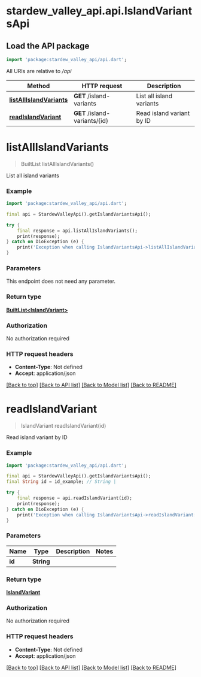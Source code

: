 # stardew_valley_api.api.IslandVariantsApi

## Load the API package
```dart
import 'package:stardew_valley_api/api.dart';
```

All URIs are relative to */api*

Method | HTTP request | Description
------------- | ------------- | -------------
[**listAllIslandVariants**](IslandVariantsApi.md#listallislandvariants) | **GET** /island-variants | List all island variants
[**readIslandVariant**](IslandVariantsApi.md#readislandvariant) | **GET** /island-variants/{id} | Read island variant by ID


# **listAllIslandVariants**
> BuiltList<IslandVariant> listAllIslandVariants()

List all island variants

### Example
```dart
import 'package:stardew_valley_api/api.dart';

final api = StardewValleyApi().getIslandVariantsApi();

try {
    final response = api.listAllIslandVariants();
    print(response);
} catch on DioException (e) {
    print('Exception when calling IslandVariantsApi->listAllIslandVariants: $e\n');
}
```

### Parameters
This endpoint does not need any parameter.

### Return type

[**BuiltList&lt;IslandVariant&gt;**](IslandVariant.md)

### Authorization

No authorization required

### HTTP request headers

 - **Content-Type**: Not defined
 - **Accept**: application/json

[[Back to top]](#) [[Back to API list]](../README.md#documentation-for-api-endpoints) [[Back to Model list]](../README.md#documentation-for-models) [[Back to README]](../README.md)

# **readIslandVariant**
> IslandVariant readIslandVariant(id)

Read island variant by ID

### Example
```dart
import 'package:stardew_valley_api/api.dart';

final api = StardewValleyApi().getIslandVariantsApi();
final String id = id_example; // String | 

try {
    final response = api.readIslandVariant(id);
    print(response);
} catch on DioException (e) {
    print('Exception when calling IslandVariantsApi->readIslandVariant: $e\n');
}
```

### Parameters

Name | Type | Description  | Notes
------------- | ------------- | ------------- | -------------
 **id** | **String**|  | 

### Return type

[**IslandVariant**](IslandVariant.md)

### Authorization

No authorization required

### HTTP request headers

 - **Content-Type**: Not defined
 - **Accept**: application/json

[[Back to top]](#) [[Back to API list]](../README.md#documentation-for-api-endpoints) [[Back to Model list]](../README.md#documentation-for-models) [[Back to README]](../README.md)

